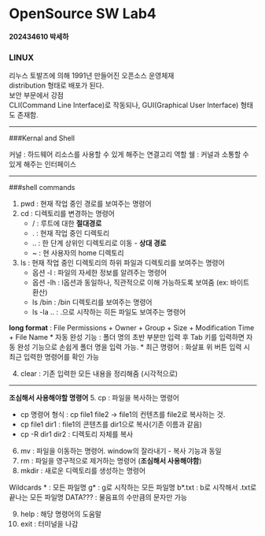 # OpenSource SW Lab4 
**202434610 박세하**
### LINUX   
리누스 토발즈에 의해 1991년 만들어진 오픈소스 운영체재   
distribution 형태로 배포가 된다.   
보안 부문에서 강점    
CLI(Command Line Interface)로 작동되나, GUI(Graphical User Interface) 형태도 존재함.   

---
###Kernal and Shell

커널 : 하드웨어 리소스를 사용할 수 있게 해주는 연결고리 역할
쉘 : 커널과 소통할 수 있게 해주는 인터페이스

---
###shell commands

1. pwd : 현재 작업 중인 경로를 보여주는 명령어
2. cd : 디렉토리를 변경하는 명령어
   - / : 루트에 대한 **절대경로**
   - . : 현재 작업 중인 디렉토리
   - .. : 한 단계 상위인 디렉토리로 이동 - **상대 경로**
   - ~ : 현 사용자의 home 디렉토리
3. ls : 현재 작업 중인 디렉토리의 하위 파일과 디렉토리를 보여주는 명령어
   - 옵션 \-l : 파일의 자세한 정보를 알려주는 명령어
   - 옵션 \-lh : l옵션과 동일하나, 직관적으로 이해 가능하도록 보여줌 (ex: 바이트 환산)
   - ls /bin : /bin 디렉토리를 보여주는 명령어
   - ls -la .. : .으로 시작하는 히든 파일도 보여주는 명령어

**long format** : File Permissions + Owner + Group + Size + Modification Time + File Name
\* 자동 완성 기능 : 폴더 명의 초반 부분만 입력 후 Tab 키를 입력하면 자동 완성 기능으로 손쉽게 폴더 명을 입력 가능.
\* 최근 명령어 : 화살표 위 버튼 입력 시 최근 입력한 명령어를 확인 가능

4. clear : 기존 입력한 모든 내용을 정리해줌 (시각적으로)
---
**조심해서 사용해야할 명령어**
5.  cp : 파일을 복사하는 명령어 
- cp 명령어 형식 : cp file1 file2 -> file1의 컨텐츠를 file2로 복사하는 것.
- cp file1 dir1 : file1의 콘텐츠를 dir1으로 복사(기존 이름과 같음)
- cp -R dir1 dir2 : 디렉토리 자체를 복사

6. mv : 파일을 이동하는 명령어. window의 잘라내기 - 복사 기능과 동일
7. rm : 파일을 영구적으로 제거하는 명령어 (**조심해서 사용해야함**)
8. mkdir : 새로운 디렉토리를 생성하는 명령어

Wildcards
\* : 모든 파일명
g\* : g로 시작하는 모든 파일명
b*.txt : b로 시작해서 .txt로 끝나는 모든 파일명
DATA??? : 물음표의 수만큼의 문자만 가능

9. help : 해당 명령어의 도움말
10. exit : 터미널을 나감
